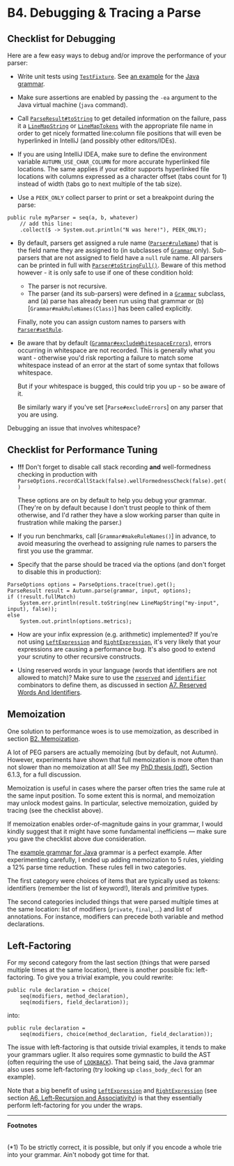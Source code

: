 # B4. Debugging & Tracing a Parse

## Checklist for Debugging

Here are a few easy ways to debug and/or improve the performance of your parser:

- Write unit tests using [`TestFixture`]. See [an example] for the [Java grammar].

- Make sure assertions are enabled by passing the `-ea` argument to the Java virtual machine (`java`
command).

- Call [`ParseResult#toString`] to get detailed information on the failure, pass it a
  [`LineMapString`] or [`LineMapTokens`] with the appropriate file name in order to get nicely
  formatted line:column file positions that will even be hyperlinked in IntelliJ (and possibly other
  editors/IDEs).

- If you are using IntelliJ IDEA, make sure to define the environment variable
 `AUTUMN_USE_CHAR_COLUMN` for more accurate hyperlinked file locations. The same applies if your
 editor supports hyperlinked file locations with columns expressed as a character offset (tabs count
 for 1) instead of width (tabs go to next multiple of the tab size).

- Use a `PEEK_ONLY` collect parser to print or set a breakpoint during the parse:
```
public rule myParser = seq(a, b, whatever)
    // add this line:
    .collect($ -> System.out.println("N was here!"), PEEK_ONLY);
```

- By default, parsers get assigned a rule name ([`Parser#ruleName`]) that is the field name they are
  assigned to (in subclasses of [`Grammar`] only). Sub-parsers that are not assigned to field have
  a `null` rule name. All parsers can be printed in full with [`Parser#toStringFull()`]. Beware of this method
  however - it is only safe to use if one of these condition hold:

  - The parser is not recursive.
  - The parser (and its sub-parsers) were defined in a [`Grammar`] subclass, and (a) parse has already
    been run using that grammar or (b) [`Grammar#makRuleNames(Class)`] has been called explicitly.

  Finally, note you can assign custom names to parsers with [`Parser#setRule`].

- Be aware that by default ([`Grammar#excludeWhitespaceErrors`]), errors occurring in whitespace
  are not recorded. This is generally what you want - otherwise you'd risk reporting a failure to
  match some whitespace instead of an error at the start of some syntax that follows whitespace.

  But if your whitespace is bugged, this could trip you up - so be aware of it.

  Be similarly wary if you've set [`Parse#excludeErrors`] on any parser that you are using.

Debugging an issue that involves whitespace?

## Checklist for Performance Tuning

- **!!!** Don't forget to disable call stack recording **and** well-formedness checking in production with
  `ParseOptions.recordCallStack(false).wellFormednessCheck(false).get()`

  These options are on by default to help you debug your grammar. (They're on by default because I
  don't trust people to think of them otherwise, and I'd rather they have a slow working parser than
  quite in frustration while making the parser.)

- If you run benchmarks, call [`Grammar#makeRuleNames()`] in advance, to avoid measuring the
  overhead to assigning rule names to parsers the first you use the grammar.

- Specify that the parse should be traced via the options (and don't forget to disable this in
production):
```
ParseOptions options = ParseOptions.trace(true).get();
ParseResult result = Autumn.parse(grammar, input, options);
if (!result.fullMatch)
    System.err.println(result.toString(new LineMapString("my-input", input), false));
else
    System.out.println(options.metrics);
```

- How are your infix expression (e.g. arithmetic) implemented? If you're not using
  [`LeftExpression`] and [`RightExpression`], it's very likely that your expressions are causing a
  performance bug. It's also good to extend your scrutiny to other recursive constructs.

- Using reserved words in your language (words that identifiers are not allowed to match)? Make
  sure to use the [`reserved`] and [`identifier`] combinators to define them, as discussed in
  section [A7. Reserved Words And Identifiers][A7].

[`TestFixture`]: https://javadoc.io/doc/com.norswap/autumn/latest/norswap/autumn/TestFixture.html
[an example]: /test/lang/java/TestGrammar.java
[Java grammar]: /examples/norswap/lang/java/JavaGrammar.java
[`LeftExpression`]: https://javadoc.io/doc/com.norswap/autumn/latest/norswap/autumn/parsers/LeftExpression.html
[`RightExpression`]: https://javadoc.io/doc/com.norswap/autumn/latest/norswap/autumn/parsers/RightExpression.html
[A6]: A6-left-recursion-associativity.md
[`reserved`]: https://javadoc.io/doc/com.norswap/autumn/latest/norswap/autumn/Grammar.html#reserved-String-
[`identifier`]: https://javadoc.io/doc/com.norswap/autumn/latest/norswap/autumn/Grammar.html#identifier-Object-
[A7]: A7-reserved-words-and-identifiers.md
[`ParseResult#toString`]: https://javadoc.io/doc/com.norswap/autumn/latest/norswap/autumn/ParseResult.html#toString-norswap.autumn.positions.LineMap-boolean
[`LineMapString`]: https://javadoc.io/doc/com.norswap/autumn/latest/norswap/autumn/positions/LineMapString.html
[`LineMapTokens`]: https://javadoc.io/doc/com.norswap/autumn/latest/norswap/autumn/positions/LineMapTokens.html
[`Grammar#excludeWhitespaceErrors`]: https://javadoc.io/doc/com.norswap/autumn/latest/norswap/autumn/Grammar.html#excludeWhitespaceErrors
[`Parser#excludeErrors`]: https://javadoc.io/doc/com.norswap/autumn/latest/norswap/autumn/Parser.html#excludeErrors
[`Parser#ruleName`]:  https://javadoc.io/doc/com.norswap/autumn/latest/norswap/autumn/Parser.html#rule--
[`Grammar`]: https://javadoc.io/doc/com.norswap/autumn/latest/norswap/autumn/Grammar.html
[`Parser#toStringFull()`]: https://javadoc.io/doc/com.norswap/autumn/latest/norswap/autumn/Parser.html#toStringFull--
[`Grammar#makRuleNames()`]: https://javadoc.io/static/com.norswap/autumn/1.0.6/norswap/autumn/Grammar.html#makeRuleNames--
[`Parser#setRule`]: https://javadoc.io/doc/com.norswap/autumn/latest/norswap/autumn/Parser.html#setRule-java.lang.String-

## Memoization

One solution to performance woes is to use memoization, as described in section [B2.
Memoization][B2].

A lot of PEG parsers are actually memoizing (but by default, not Autumn). However, experiments have
shown that full memoization is more often than not slower than no memoization at all!  See my [PhD
thesis (pdf)], Section 6.1.3, for a full discussion.

[PhD thesis (pdf)]: https://norswap.com/pubs/thesis.pdf
[B2]: B2-memoization.md

Memoization is useful in cases where the parser often tries the same rule at the same input
position. To some extent this is normal, and memoization may unlock modest gains. In particular,
selective memoization, guided by tracing (see the checklist above).

If memoization enables order-of-magnitude gains in your grammar, I would kindly suggest that
it might have some fundamental inefficiens — make sure you gave the checklist above due
consideration.

The [example grammar for Java][javagram] grammar is a perfect example. After experimenting
carefully, I ended up adding memoization to 5 rules, yielding a 12% parse time reduction. These
rules fell in two categories.

The first category were choices of items that are typically used as tokens: identifiers (remember
the list of keyword!), literals and primitive types.

The second categories included things that were parsed multiple times at the same location: list of
modifiers (`private`, `final`, ...) and list of annotations. For instance, modifiers can precede
both variable and method declarations.

## Left-Factoring

For my second category from the last section (things that were parsed multiple times at the same
location), there is another possible fix: left-factoring. To give you a trivial example, you could
rewrite:

```
public rule declaration = choice(
    seq(modifiers, method_declaration),
    seq(modifiers, field_declaration));
```

into:

```
public rule declaration =
    seq(modifiers, choice(method_declaration, field_declaration));
```

The issue with left-factoring is that outside trivial examples, it tends to make your grammars
uglier. It also requires some gymnastic to build the AST (often requiring the use of [`LOOKBACK`]).
That being said, the Java grammar also uses some left-factoring (try looking up `class_body_decl`
for an example).

Note that a big benefit of using [`LeftExpression`] and [`RightExpression`] (see section [A6.
Left-Recursion and Associativity][A6]) is that they essentially perform left-factoring for you
under the wraps.

[`LOOKBACK`]: A5-creating-an-ast.md#customizing-collect-parsers
[javagram]: /examples/norswap/lang/java/JavaGrammar.java

----
**Footnotes**

[*1]: #footnote1
<h6 id="footnote1" display=none;></h6>

(*1) To be strictly correct, it is possible, but only if you encode a whole trie into your grammar.
Ain't nobody got time for that.
